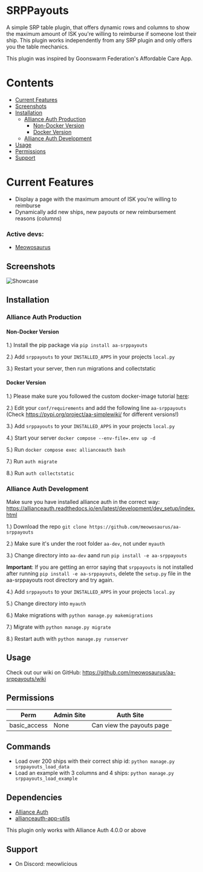 # SRPPayouts
A simple SRP table plugin, that offers dynamic rows and columns to show the maximum amount of ISK you're willing to reimburse if someone lost their ship. This plugin works independently from any SRP plugin and only offers you the table mechanics.

This plugin was inspired by Goonswarm Federation's Affordable Care App.

# Contents
* [Current Features](#current-features)
* [Screenshots](#screenshots)
* [Installation](#installation)
  * [Alliance Auth Production](#alliance-auth-production)
    * [Non-Docker Version](#non-docker-version)
    * [Docker Version](#docker-version)
  * [Alliance Auth Development](#alliance-auth-development)
* [Usage](#usage)
* [Permissions](#permissions)
* [Support](#support)

# Current Features
* Display a page with the maximum amount of ISK you're willing to reimburse 
* Dynamically add new ships, new payouts or new reimbursement reasons (columns)

### Active devs:
* [Meowosaurus](https://github.com/meowosaurus)

## Screenshots
![Showcase](https://github.com/meowosaurus/aa-srppayouts/blob/master/images/main.png)

## Installation

### Alliance Auth Production

#### Non-Docker Version
1.) Install the pip package via `pip install aa-srppayouts`

2.) Add `srppayouts` to your `INSTALLED_APPS` in your projects `local.py`

3.) Restart your server, then run migrations and collectstatic

#### Docker Version
1.) Please make sure you followed the custom docker-image tutorial [here](https://gitlab.com/allianceauth/allianceauth/-/tree/master/docker#using-a-custom-docker-image): 

2.) Edit your `conf/requirements` and add the following line `aa-srppayouts` (Check https://pypi.org/project/aa-simplewiki/ for different versions!)

3.) Add `srppayouts` to your `INSTALLED_APPS` in your projects `local.py`

4.) Start your server `docker compose --env-file=.env up -d`

5.) Run `docker compose exec allianceauth bash`

7.) Run `auth migrate`

8.) Run `auth collectstatic`

### Alliance Auth Development 
Make sure you have installed alliance auth in the correct way: https://allianceauth.readthedocs.io/en/latest/development/dev_setup/index.html

1.) Download the repo `git clone https://github.com/meowosaurus/aa-srppayouts`

2.) Make sure it's under the root folder `aa-dev`, not under `myauth` 

3.) Change directory into `aa-dev` aand run `pip install -e aa-srppayouts`

**Important**: If you are getting an error saying that `srppayouts` is not installed after running `pip install -e aa-srppayouts`, delete the `setup.py` file in the aa-srppayouts root directory and try again.

4.) Add `srppayouts` to your `INSTALLED_APPS` in your projects `local.py`

5.) Change directory into `myauth`

6.) Make migrations with `python manage.py makemigrations`

7.) Migrate with `python manage.py migrate`

8.) Restart auth with `python manage.py runserver`

## Usage
Check out our wiki on GitHub: https://github.com/meowosaurus/aa-srppayouts/wiki

## Permissions
Perm | Admin Site | Auth Site 
 --- | --- | --- 
basic_access | None | Can view the payouts page

## Commands
- Load over 200 ships with their correct ship id: `python manage.py srppayouts_load_data`
- Load an example with 3 columns and 4 ships: `python manage.py srppayouts_load_example`

## Dependencies
- [Alliance Auth](https://gitlab.com/allianceauth/allianceauth)
- [allianceauth-app-utils](https://gitlab.com/ErikKalkoken/allianceauth-app-utils)

This plugin only works with Alliance Auth 4.0.0 or above

## Support
* On Discord: meowlicious
